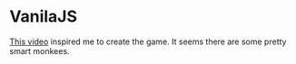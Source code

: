 # VanilaJS

<a href="https://www.youtube.com/watch?v=ravykEih1rE">This video</a> inspired me to create the game. It seems there are some pretty smart monkees.
